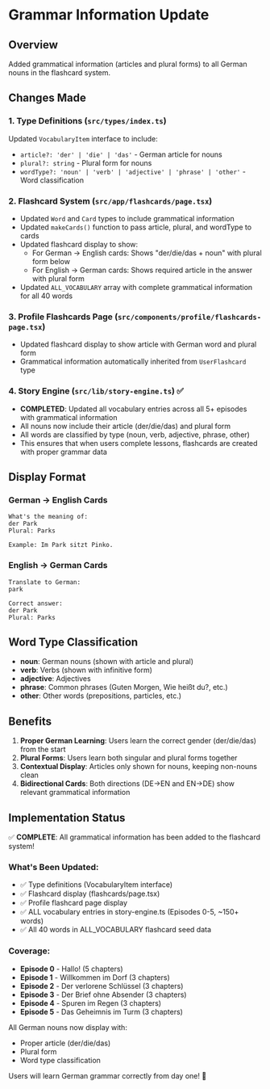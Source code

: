 # Grammar Information Update

## Overview
Added grammatical information (articles and plural forms) to all German nouns in the flashcard system.

## Changes Made

### 1. Type Definitions (`src/types/index.ts`)
Updated `VocabularyItem` interface to include:
- `article?: 'der' | 'die' | 'das'` - German article for nouns
- `plural?: string` - Plural form for nouns  
- `wordType?: 'noun' | 'verb' | 'adjective' | 'phrase' | 'other'` - Word classification

### 2. Flashcard System (`src/app/flashcards/page.tsx`)
- Updated `Word` and `Card` types to include grammatical information
- Updated `makeCards()` function to pass article, plural, and wordType to cards
- Updated flashcard display to show:
  - For German → English cards: Shows "der/die/das + noun" with plural form below
  - For English → German cards: Shows required article in the answer with plural form
- Updated `ALL_VOCABULARY` array with complete grammatical information for all 40 words

### 3. Profile Flashcards Page (`src/components/profile/flashcards-page.tsx`)
- Updated flashcard display to show article with German word and plural form
- Grammatical information automatically inherited from `UserFlashcard` type

### 4. Story Engine (`src/lib/story-engine.ts`) ✅
- **COMPLETED**: Updated all vocabulary entries across all 5+ episodes with grammatical information
- All nouns now include their article (der/die/das) and plural form
- All words are classified by type (noun, verb, adjective, phrase, other)
- This ensures that when users complete lessons, flashcards are created with proper grammar data

## Display Format

### German → English Cards
```
What's the meaning of:
der Park
Plural: Parks

Example: Im Park sitzt Pinko.
```

### English → German Cards
```
Translate to German:
park

Correct answer:
der Park
Plural: Parks
```

## Word Type Classification

- **noun**: German nouns (shown with article and plural)
- **verb**: Verbs (shown with infinitive form)
- **adjective**: Adjectives
- **phrase**: Common phrases (Guten Morgen, Wie heißt du?, etc.)
- **other**: Other words (prepositions, particles, etc.)

## Benefits

1. **Proper German Learning**: Users learn the correct gender (der/die/das) from the start
2. **Plural Forms**: Users learn both singular and plural forms together
3. **Contextual Display**: Articles only shown for nouns, keeping non-nouns clean
4. **Bidirectional Cards**: Both directions (DE→EN and EN→DE) show relevant grammatical information

## Implementation Status

✅ **COMPLETE**: All grammatical information has been added to the flashcard system!

### What's Been Updated:
- ✅ Type definitions (VocabularyItem interface)
- ✅ Flashcard display (flashcards/page.tsx)
- ✅ Profile flashcard page display
- ✅ ALL vocabulary entries in story-engine.ts (Episodes 0-5, ~150+ words)
- ✅ All 40 words in ALL_VOCABULARY flashcard seed data

### Coverage:
- **Episode 0** - Hallo! (5 chapters)
- **Episode 1** - Willkommen im Dorf (3 chapters)  
- **Episode 2** - Der verlorene Schlüssel (3 chapters)
- **Episode 3** - Der Brief ohne Absender (3 chapters)
- **Episode 4** - Spuren im Regen (3 chapters)
- **Episode 5** - Das Geheimnis im Turm (3 chapters)

All German nouns now display with:
- Proper article (der/die/das)
- Plural form
- Word type classification

Users will learn German grammar correctly from day one! 🎉


